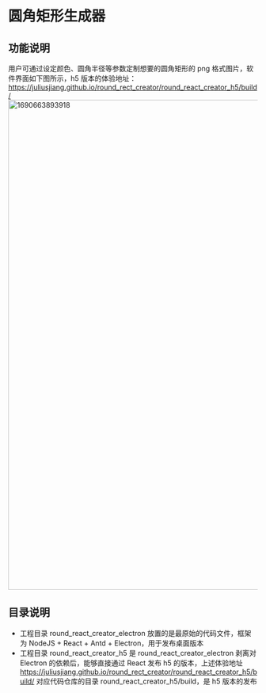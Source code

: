 # 圆角矩形生成器

## 功能说明

用户可通过设定颜色、圆角半径等参数定制想要的圆角矩形的 png 格式图片，软件界面如下图所示，h5 版本的体验地址：https://juliusjiang.github.io/round_rect_creator/round_react_creator_h5/build/
<img width="990" alt="1690663893918" src="https://github.com/JULIUSJIANG/round_rect_creator/assets/33363444/e0851a35-dc55-450d-94d5-02b2b4b29da3">

## 目录说明
* 工程目录 round_react_creator_electron 放置的是最原始的代码文件，框架为 NodeJS + React + Antd + Electron，用于发布桌面版本
* 工程目录 round_react_creator_h5 是 round_react_creator_electron 剥离对 Electron 的依赖后，能够直接通过 React 发布 h5 的版本，上述体验地址 https://juliusjiang.github.io/round_rect_creator/round_react_creator_h5/build/ 对应代码仓库的目录 round_react_creator_h5/build，是 h5 版本的发布

